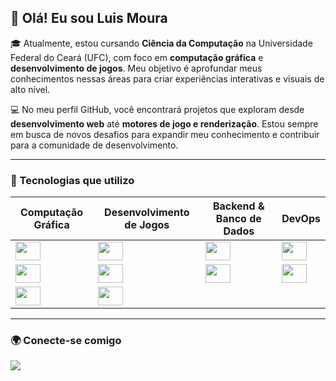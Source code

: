 ## 👋 Olá! Eu sou Luis Moura

🎓 Atualmente, estou cursando **Ciência da Computação** na Universidade Federal do Ceará (UFC), com foco em **computação gráfica** e **desenvolvimento de jogos**. Meu objetivo é aprofundar meus conhecimentos nessas áreas para criar experiências interativas e visuais de alto nível.

💻 No meu perfil GitHub, você encontrará projetos que exploram desde **desenvolvimento web** até **motores de jogo e renderização**. Estou sempre em busca de novos desafios para expandir meu conhecimento e contribuir para a comunidade de desenvolvimento.

---

### 🚀 Tecnologias que utilizo

| Computação Gráfica | Desenvolvimento de Jogos | Backend & Banco de Dados | DevOps |
|--------------------|-------------------------|--------------------------|--------|
| <img src="https://cdn.jsdelivr.net/gh/devicons/devicon@latest/icons/opengl/opengl-original.svg" height="30" width="40">  | <img src="https://cdn.jsdelivr.net/gh/devicons/devicon@latest/icons/godot/godot-original-wordmark.svg" height="30" width="40"> | <img src="https://img.icons8.com/color/344/django.png" height="30" width="40"> | <img src="https://cdn.jsdelivr.net/gh/devicons/devicon/icons/docker/docker-original-wordmark.svg" height="30" width="40"> |
| <img src="https://pypi-camo.freetls.fastly.net/61176205c57617d9a603918334772386cbe1bad8/68747470733a2f2f7261772e67697468756275736572636f6e74656e742e636f6d2f707967616d652d636f6d6d756e6974792f707967616d652d63652f6d61696e2f646f63732f726553542f5f7374617469632f707967616d655f63655f6c6f676f2e737667" height="30" width="40"> | <img src="https://cdn.jsdelivr.net/gh/devicons/devicon/icons/unity/unity-original.svg" height="30" width="40"> | <img src="https://cdn.jsdelivr.net/gh/devicons/devicon/icons/postgresql/postgresql-original-wordmark.svg" height="30" width="40"> | <img src="https://cdn.jsdelivr.net/gh/devicons/devicon/icons/linux/linux-original.svg" height="30" width="40"> |
| <img src="https://cdn.jsdelivr.net/gh/devicons/devicon@latest/icons/sdl/sdl-original.svg" height="30" width="40"> | <img src="https://cdn.jsdelivr.net/gh/devicons/devicon/icons/typescript/typescript-original.svg" height="30" width="40"> |  |  |

---

### 🌍 Conecte-se comigo  
<a href="https://br.linkedin.com/in/luis-henrique-moura-da-silva-12570720a" target="_blank"><img src="https://img.shields.io/badge/-LinkedIn-%230077B5?style=for-the-badge&logo=linkedin&logoColor=white" target="_blank"></a>  
